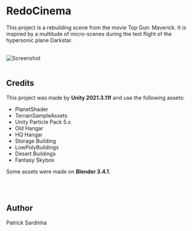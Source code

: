 # RedoCinema

This project is a rebuilding scene from the movie Top Gun: Maverick. It is inspired by a multitude of micro-scenes during the test flight of the hypersonic plane Darkstar.
<br></br>

![Screenshot](FlyingHero_thumbgit.PNG)
<br></br>

## Credits

This project was made by **Unity 2021.3.11f** and use the following assets:

- PlanetShader
- TerrainSampleAssets
- Unity Particle Pack 5.x
- Old Hangar
- HQ Hangar
- Storage Building
- LowPolyBuildings
- Desert Buildings
- Fantasy Skybox

Some assets were made on **Blender 3.4.1**.

<br></br>
## Author

Patrick Sardinha

